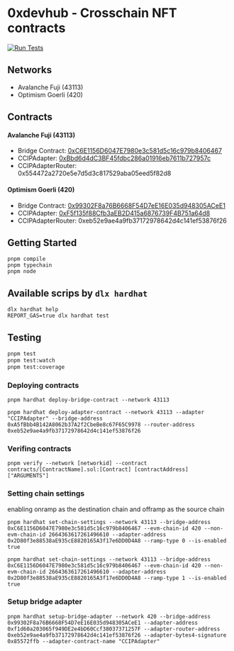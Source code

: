 # 0xdevhub - Crosschain NFT contracts

[![Run Tests](https://github.com/0xdevhub/crosschain-nft-contracts/actions/workflows/tests.yml/badge.svg)](https://github.com/0xdevhub/crosschain-nft-contracts/actions/workflows/tests.yml)

## Networks

- Avalanche Fuji (43113)
- Optimism Goerli (420)

## Contracts

#### Avalanche Fuji (43113)

- Bridge Contract: [0xC6E1156D6047E7980e3c581d5c16c979b8406467](https://avalanche.testnet.routescan.io/address/0xC6E1156D6047E7980e3c581d5c16c979b8406467#code)
- CCIPAdapter: [0xBbd6d4dC3BF45fdbc286a01916eb7611b727957c](https://avalanche.testnet.routescan.io/address/0xBbd6d4dC3BF45fdbc286a01916eb7611b727957c#code)
- CCIPAdapterRouter: 0x554472a2720e5e7d5d3c817529aba05eed5f82d8

#### Optimism Goerli (420)

- Bridge Contract: [0x99302F8a76B6668F54D7eE16E035d948305ACeE1](https://goerli-optimism.etherscan.io/address/0x99302F8a76B6668F54D7eE16E035d948305ACeE1#code)
- CCIPAdapter: [0xF5f135f88Cfb3aEB2D415a6876739F4B751a64d8](https://goerli-optimism.etherscan.io/address/0xF5f135f88Cfb3aEB2D415a6876739F4B751a64d8#code)
- CCIPAdapterRouter: 0xeb52e9ae4a9fb37172978642d4c141ef53876f26

## Getting Started

```shell
pnpm compile
pnpm typechain
pnpm node
```

## Available scrips by `dlx hardhat`

```shell
dlx hardhat help
REPORT_GAS=true dlx hardhat test
```

## Testing

```bash
pnpm test
pnpm test:watch
pnpm test:coverage
```

### Deploying contracts

```shell
pnpm hardhat deploy-bridge-contract --network 43113

pnpm hardhat deploy-adapter-contract --network 43113 --adapter "CCIPAdapter" --bridge-address 0xA5fBbb4B142A8062b37A2f2CbeBe8c67F65C9978 --router-address 0xeb52e9ae4a9fb37172978642d4c141ef53876f26
```

### Verifing contracts

```shell
pnpm verify --network [networkid] --contract contracts/[ContractName].sol:[Contract] [contractAddress] ["ARGUMENTS"]
```

### Setting chain settings

enabling onramp as the destination chain and offramp as the source chain

```shell
pnpm hardhat set-chain-settings --network 43113 --bridge-address 0xC6E1156D6047E7980e3c581d5c16c979b8406467 --evm-chain-id 420 --non-evm-chain-id 2664363617261496610 --adapter-address 0x2D80f3e88538aE935cE8820165A3f17e6DD0D4A8 --ramp-type 0 --is-enabled true

pnpm hardhat set-chain-settings --network 43113 --bridge-address 0xC6E1156D6047E7980e3c581d5c16c979b8406467 --evm-chain-id 420 --non-evm-chain-id 2664363617261496610 --adapter-address 0x2D80f3e88538aE935cE8820165A3f17e6DD0D4A8 --ramp-type 1 --is-enabled true
```

### Setup bridge adapter

```shell
pnpm hardhat setup-bridge-adapter --network 420 --bridge-address 0x99302F8a76B6668F54D7eE16E035d948305ACeE1 --adapter-address 0xf1d60a203065f949DE2e4bD60Ccf38037371257F --adapter-router-address 0xeb52e9ae4a9fb37172978642d4c141ef53876f26 --adapter-bytes4-signature 0x85572ffb --adapter-contract-name "CCIPAdapter"
```
